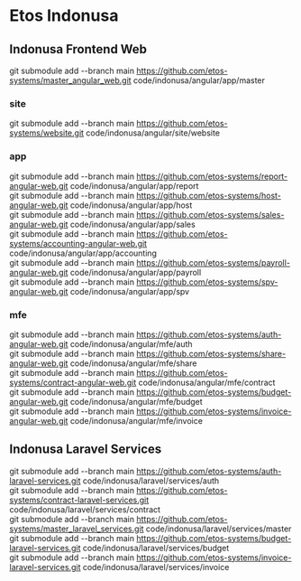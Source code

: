 # Etos Indonusa


## Indonusa Frontend Web
git submodule add --branch main  https://github.com/etos-systems/master_angular_web.git code/indonusa/angular/app/master <br />


### site
git submodule add --branch main  https://github.com/etos-systems/website.git code/indonusa/angular/site/website <br />

### app
git submodule add --branch main  https://github.com/etos-systems/report-angular-web.git code/indonusa/angular/app/report <br />
git submodule add --branch main  https://github.com/etos-systems/host-angular-web.git code/indonusa/angular/app/host <br />
git submodule add --branch main  https://github.com/etos-systems/sales-angular-web.git code/indonusa/angular/app/sales <br />
git submodule add --branch main  https://github.com/etos-systems/accounting-angular-web.git code/indonusa/angular/app/accounting <br />
git submodule add --branch main  https://github.com/etos-systems/payroll-angular-web.git code/indonusa/angular/app/payroll <br />
git submodule add --branch main  https://github.com/etos-systems/spv-angular-web.git code/indonusa/angular/app/spv <br />

### mfe

git submodule add --branch main  https://github.com/etos-systems/auth-angular-web.git code/indonusa/angular/mfe/auth <br />
git submodule add --branch main  https://github.com/etos-systems/share-angular-web.git code/indonusa/angular/mfe/share <br />
git submodule add --branch main  https://github.com/etos-systems/contract-angular-web.git code/indonusa/angular/mfe/contract <br />
git submodule add --branch main  https://github.com/etos-systems/budget-angular-web.git code/indonusa/angular/mfe/budget <br />
git submodule add --branch main  https://github.com/etos-systems/invoice-angular-web.git code/indonusa/angular/mfe/invoice <br />


## Indonusa Laravel Services
git submodule add --branch main  https://github.com/etos-systems/auth-laravel-services.git code/indonusa/laravel/services/auth <br />
git submodule add --branch main  https://github.com/etos-systems/contract-laravel-services.git code/indonusa/laravel/services/contract <br />
git submodule add --branch main  https://github.com/etos-systems/master_laravel_services.git code/indonusa/laravel/services/master <br />
git submodule add --branch main  https://github.com/etos-systems/budget-laravel-services.git code/indonusa/laravel/services/budget <br />
git submodule add --branch main  https://github.com/etos-systems/invoice-laravel-services.git code/indonusa/laravel/services/invoice <br />

